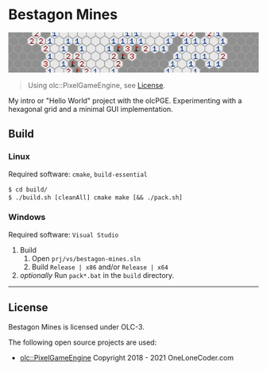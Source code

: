 # Bestagon Mines

![](./assets/bestagon-mines.jpg)

> Using olc::PixelGameEngine, see [License](#license).


My intro or "Hello World" project with the olcPGE.
Experimenting with a hexagonal grid and a minimal GUI implementation.



## Build

### Linux
Required software: `cmake`, `build-essential`
```
$ cd build/
$ ./build.sh [cleanAll] cmake make [&& ./pack.sh]
```

### Windows
Required software: `Visual Studio`
1. Build
    1. Open `prj/vs/bestagon-mines.sln`
    0. Build `Release | x86` and/or `Release | x64`
0. _optionally_ Run `pack*.bat` in the `build` directory.



---

## License

Bestagon Mines is licensed under OLC-3.

The following open source projects are used:

 - [olc::PixelGameEngine](https://github.com/OneLoneCoder/olcPixelGameEngine) Copyright 2018 - 2021 OneLoneCoder.com
